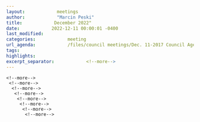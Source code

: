 ```yaml
---
layout:            meetings
author:            "Marcin Peski"
title:            December 2022"
date:            2022-12-11 00:00:01 -0400
last_modified:            
categories:            meeting
url_agenda:            /files/council meetings/Dec. 11-2017 Council Agenda and materials.pdf
tags:            
highlights:            
excerpt_separator:            <!--more-->
---
```

 <!--more-->
  <!--more-->
   <!--more-->
    <!--more-->
     <!--more-->
      <!--more-->
       <!--more-->
        <!--more-->
         <!--more-->
          <!--more-->
           <!--more-->
